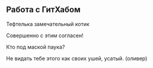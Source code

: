 ## Работа с ГитХабом

Тефтелька замечательный котик

Совершенно с этим согласен!

Кто под маской паука?

Не видать тебе этого как своих ушей, усатый. (оливер)
